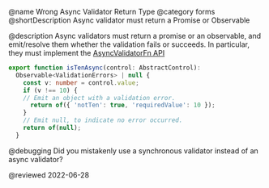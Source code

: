 @name Wrong Async Validator Return Type @category forms @shortDescription Async validator must return a Promise or Observable

@description Async validators must return a promise or an observable, and emit/resolve them whether the validation fails or succeeds. In particular, they must implement the [AsyncValidatorFn API](api/forms/AsyncValidator)

```typescript
export function isTenAsync(control: AbstractControl): 
  Observable<ValidationErrors> | null {
    const v: number = control.value;
    if (v !== 10) {
    // Emit an object with a validation error.
      return of({ 'notTen': true, 'requiredValue': 10 });
    }
    // Emit null, to indicate no error occurred.
    return of(null);
  }
```

@debugging Did you mistakenly use a synchronous validator instead of an async validator?

<!-- links -->

<!-- external links -->

<!-- end links -->

@reviewed 2022-06-28